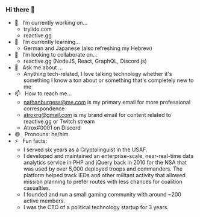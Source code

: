 ### Hi there 👋

- 🔭 &nbsp; I’m currently working on...
  - trylido.com
  - reactive.gg
- 🌱 &nbsp; I’m currently learning...
  - German and Japanese (also refreshing my Hebrew)
- 👯 &nbsp; I’m looking to collaborate on...
  - reactive.gg (NodeJS, React, GraphQL, Discord.js)
- 💬 &nbsp; Ask me about ...
  - Anything tech-related, I love talking technology whether it's something I know a ton about or something that's completely new to me
- 📫 &nbsp; How to reach me...
  - nathanburgess@me.com is my primary email for more professional correspondence
  - atroxrg@gmail.com is my brand email for content related to reactive.gg or Twitch stream
  - Atrox#0001 on Discord
- 😄 &nbsp; Pronouns: he/him
- ⚡ &nbsp; Fun facts:
  - I served six years as a Cryptolinguist in the USAF.
  - I developed and maintained an enterprise-scale, near-real-time data analytics service in PHP and jQuery back in 2010 for the NSA that was used by over 5,000 deployed troops and commanders. The platform helped track IEDs and other militant activity that allowed mission planning to prefer routes with less chances for coalition casualties.
  - I founded and run a small gaming community with around ~200 active members.
  - I was the CTO of a political technology startup for 3 years.

<!--
**nathanburgess/nathanburgess** is a ✨ _special_ ✨ repository because its `README.md` (this file) appears on your GitHub profile.

Here are some ideas to get you started:

- 🔭 I’m currently working on ...
- 🌱 I’m currently learning ...
- 👯 I’m looking to collaborate on ...
- 🤔 I’m looking for help with ...
- 💬 Ask me about ...
- 📫 How to reach me: ...
- 😄 Pronouns: ...
- ⚡ Fun fact: ...
-->
